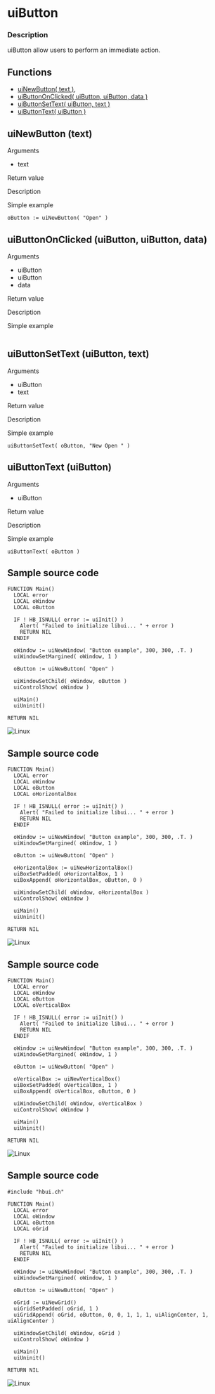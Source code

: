 # **uiButton**

### Description
uiButton allow users to perform an immediate action.

## Functions
- [uiNewButton( text )](#uinewbutton-text),
- [uiButtonOnClicked( uiButton, uiButton, data )](#uibuttononclicked-uibutton-uibutton-data)
- [uiButtonSetText( uiButton, text )](#uibuttonsettext-uibutton-text)
- [uiButtonText( uiButton )](#uibuttontext-uibutton)

## uiNewButton (text)
Arguments
- text

Return value

Description

Simple example
```harbour
oButton := uiNewButton( "Open" )
```
## uiButtonOnClicked (uiButton, uiButton, data)
Arguments
- uiButton
- uiButton
- data

Return value

Description

Simple example
```harbour

```
## uiButtonSetText (uiButton, text)
Arguments
- uiButton
- text

Return value

Description

Simple example
```harbour
uiButtonSetText( oButton, "New Open " )
```
## uiButtonText (uiButton)
Arguments
- uiButton

Return value

Description

Simple example
```harbour
uiButtonText( oButton )
```
## Sample source code
```harbour
FUNCTION Main()
  LOCAL error
  LOCAL oWindow
  LOCAL oButton

  IF ! HB_ISNULL( error := uiInit() )
    Alert( "Failed to initialize libui... " + error )
    RETURN NIL
  ENDIF

  oWindow := uiNewWindow( "Button example", 300, 300, .T. )
  uiWindowSetMargined( oWindow, 1 )

  oButton := uiNewButton( "Open" )

  uiWindowSetChild( oWindow, oButton )
  uiControlShow( oWindow )

  uiMain()
  uiUninit()

RETURN NIL
```
![Linux](ss/button_01.png "With family Linux Ubuntu desktop, based on GNOME")
## Sample source code
```harbour
FUNCTION Main()
  LOCAL error
  LOCAL oWindow
  LOCAL oButton
  LOCAL oHorizontalBox

  IF ! HB_ISNULL( error := uiInit() )
    Alert( "Failed to initialize libui... " + error )
    RETURN NIL
  ENDIF

  oWindow := uiNewWindow( "Button example", 300, 300, .T. )
  uiWindowSetMargined( oWindow, 1 )

  oButton := uiNewButton( "Open" )

  oHorizontalBox := uiNewHorizontalBox()
  uiBoxSetPadded( oHorizontalBox, 1 )
  uiBoxAppend( oHorizontalBox, oButton, 0 )

  uiWindowSetChild( oWindow, oHorizontalBox )
  uiControlShow( oWindow )

  uiMain()
  uiUninit()

RETURN NIL
```
![Linux](ss/button_02.png "With family Linux Ubuntu desktop, based on GNOME")
## Sample source code
```harbour
FUNCTION Main()
  LOCAL error
  LOCAL oWindow
  LOCAL oButton
  LOCAL oVerticalBox

  IF ! HB_ISNULL( error := uiInit() )
    Alert( "Failed to initialize libui... " + error )
    RETURN NIL
  ENDIF

  oWindow := uiNewWindow( "Button example", 300, 300, .T. )
  uiWindowSetMargined( oWindow, 1 )

  oButton := uiNewButton( "Open" )

  oVerticalBox := uiNewVerticalBox()
  uiBoxSetPadded( oVerticalBox, 1 )
  uiBoxAppend( oVerticalBox, oButton, 0 )

  uiWindowSetChild( oWindow, oVerticalBox )
  uiControlShow( oWindow )

  uiMain()
  uiUninit()

RETURN NIL
```
![Linux](ss/button_03.png "With family Linux Ubuntu desktop, based on GNOME")
## Sample source code
```harbour
#include "hbui.ch"

FUNCTION Main()
  LOCAL error
  LOCAL oWindow
  LOCAL oButton
  LOCAL oGrid

  IF ! HB_ISNULL( error := uiInit() )
    Alert( "Failed to initialize libui... " + error )
    RETURN NIL
  ENDIF

  oWindow := uiNewWindow( "Button example", 300, 300, .T. )
  uiWindowSetMargined( oWindow, 1 )

  oButton := uiNewButton( "Open" )

  oGrid := uiNewGrid()
  uiGridSetPadded( oGrid, 1 )
  uiGridAppend( oGrid, oButton, 0, 0, 1, 1, 1, uiAlignCenter, 1, uiAlignCenter )
	
  uiWindowSetChild( oWindow, oGrid )
  uiControlShow( oWindow )

  uiMain()
  uiUninit()

RETURN NIL
```
![Linux](ss/button_04.png "With family Linux Ubuntu desktop, based on GNOME")